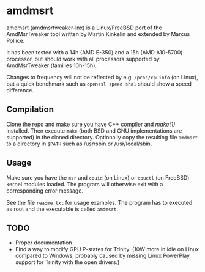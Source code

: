 amdmsrt
=======

amdmsrt (amdmsrtweaker-lnx) is a Linux/FreeBSD port of the AmdMsrTweaker tool written by Martin Kinkelin and extended by Marcus Pollice.

It has been tested with a 14h (AMD E-350) and a 15h (AMD A10-5700) processor, but should work with all processors supported by AmdMsrTweaker (families 10h-15h).

Changes to frequency will not be reflected by e.g. `/proc/cpuinfo` (on Linux), but a quick benchmark such as `openssl speed sha1` should show a speed difference.

Compilation
-----------

Clone the repo and make sure you have C++ compiler and _make(1)_ installed. Then execute `make` (both BSD and GNU implementations are supported) in the cloned directory. Optionally copy the resulting file `amdmsrt` to a directory in `$PATH` such as /usr/sbin or /usr/local/sbin.

Usage
-----

Make sure you have the `msr` and `cpuid` (on Linux) or `cpuctl` (on FreeBSD) kernel modules loaded. The program will otherwise exit with a corresponding error message.

See the file `readme.txt` for usage examples. The program has to executed as root and the executable is called `amdmsrt`.

TODO
----

- Proper documentation
- Find a way to modify GPU P-states for Trinity. (10W more in idle on Linux compared to Windows, probably caused by missing Linux PowerPlay support for Trinity with the open drivers.)
